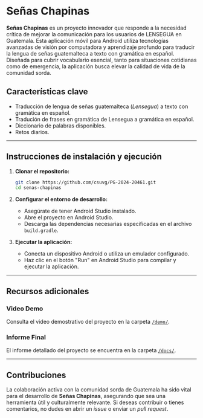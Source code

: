 # Señas Chapinas

**Señas Chapinas** es un proyecto innovador que responde a la necesidad crítica de mejorar la comunicación para los usuarios de LENSEGUA en Guatemala. Esta aplicación móvil para Android utiliza tecnologías avanzadas de visión por computadora y aprendizaje profundo para traducir la lengua de señas guatemalteca a texto con gramática en español. Diseñada para cubrir vocabulario esencial, tanto para situaciones cotidianas como de emergencia, la aplicación busca elevar la calidad de vida de la comunidad sorda.

## Características clave
- Traducción de lengua de señas guatemalteca (*Lensegua*) a texto con gramática en español.
- Tradución de frases en gramática de Lensegua a gramática en español.
- Diccionario de palabras disponibles.
- Retos diarios. 

---

## Instrucciones de instalación y ejecución

1. **Clonar el repositorio:**
   ```bash
   git clone https://github.com/csuvg/PG-2024-20461.git
   cd senas-chapinas
   ```

2. **Configurar el entorno de desarrollo:**
   - Asegúrate de tener Android Studio instalado.
   - Abre el proyecto en Android Studio.
   - Descarga las dependencias necesarias especificadas en el archivo `build.gradle`.

3. **Ejecutar la aplicación:**
   - Conecta un dispositivo Android o utiliza un emulador configurado.
   - Haz clic en el botón "Run" en Android Studio para compilar y ejecutar la aplicación.

---

## Recursos adicionales

### Video Demo
Consulta el video demostrativo del proyecto en la carpeta [`/demo/`](./demo/demo_video.mp4).

### Informe Final
El informe detallado del proyecto se encuentra en la carpeta [`/docs/`](./docs/final_report.pdf).

---

## Contribuciones
La colaboración activa con la comunidad sorda de Guatemala ha sido vital para el desarrollo de **Señas Chapinas**, asegurando que sea una herramienta útil y culturalmente relevante. Si deseas contribuir o tienes comentarios, no dudes en abrir un *issue* o enviar un *pull request*.

